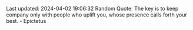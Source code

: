 Last updated: 2024-04-02 19:06:32
Random Quote: The key is to keep company only with people who uplift you, whose presence calls forth your best. - Epictetus